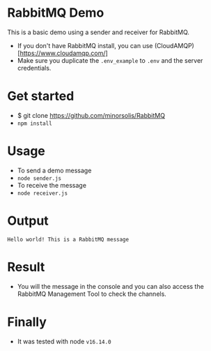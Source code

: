# RabbitMQ Demo
This is a basic demo using a sender and receiver for RabbitMQ.

* If you don't have RabbitMQ install, you can use (CloudAMQP)[https://www.cloudamqp.com/]
* Make sure you duplicate the `.env_example` to `.env` and the server credentials.

# Get started
* $ git clone https://github.com/minorsolis/RabbitMQ
* `npm install`

# Usage
* To send a demo message
* `node sender.js`
* To receive the message
* `node receiver.js`
# Output
`Hello world! This is a RabbitMQ message`

# Result
* You will the message in the console and you can also access the RabbitMQ Management Tool to check the channels.

# Finally
* It was tested with node `v16.14.0`

